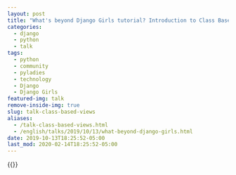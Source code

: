 ```yaml
---
layout: post
title: "What's beyond Django Girls tutorial? Introduction to Class Based Views"
categories:
  - django
  - python
  - talk
tags:
  - python
  - community 
  - pyladies
  - technology
  - Django
  - Django Girls
featured-img: talk
remove-inside-img: true
slug: talk-class-based-views
aliases: 
  - /talk-class-based-views.html
  - /english/talks/2019/10/13/what-beyond-django-girls.html
date: 2019-10-13T18:25:52-05:00
last_mod: 2020-02-14T18:25:52-05:00
---
```

<!--more-->

{{<youtube CAFOxnntH7U>}}